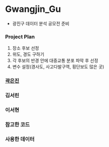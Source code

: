 # Gwangjin_Gu
- 광진구 데이터 분석 공모전 준비 

### Project Plan
1. 장소 후보 선정
2. 위도, 경도 구하기
3. 각 후보의 반경 안에 대중교통 분포 파악 후 선정
4. 변수 설정(경사도, 사고다발구역, 횡단보도 많은 곳)

### [곽은진](https://github.com/eunjin413/Gwangjin_Gu/tree/main/KWAK)

### 김서린

### 이서현

### 참고한 코드

### 사용한 데이터
